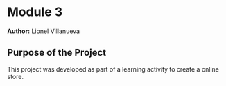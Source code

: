 # Module 3

**Author:** Lionel Villanueva

## Purpose of the Project
This project was developed as part of a learning activity to create a online store.
